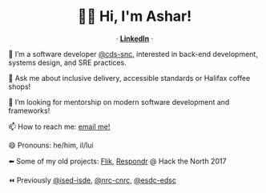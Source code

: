 <p align="center">
  <h1 align="center">👋🏽 Hi, I'm Ashar!</h1>
  <p align="center">
  &middot;
    <a href="https://www.linkedin.com/in/asharsahmed/"><strong>LinkedIn</strong></a>
  &middot;
  </p>
</p>

🔭  I’m a software developer [@cds-snc](https://github.com/cds-snc), interested in back-end development, systems design, and SRE practices.

💬 Ask me about inclusive delivery, accessible standards or Halifax coffee shops!

🤔 I’m looking for mentorship on modern software development and frameworks!

📫 How to reach me: [email me!](mailto:ashar@aahmed.ca)

😄 Pronouns: he/him, il/lui

⬅️ Some of my old projects: [Flik](https://flik.im/), [Respondr](https://devpost.com/software/respondr) @ Hack the North 2017

⏪ Previously [@ised-isde](https://github.com/ised-isde-canada), [@nrc-cnrc](https://github.com/nrc-cnrc), [@esdc-edsc](https://github.com/esdc-edsc)
<!--
**asharahmed/asharahmed** is a ✨ _special_ ✨ repository because its `README.md` (this file) appears on your GitHub profile.

Here are some ideas to get you started:

- 
-
- 👯 I’m looking to collaborate on ...
- 
- 
-
- 
- ⚡ Fun fact: ...
-->
